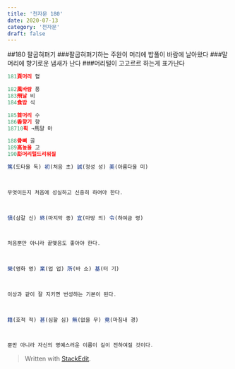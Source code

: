 ```yaml
---
title: '천자문 180'
date: 2020-07-13
category: '천자문'
draft: false
---
```

##180  팔굽혀펴기
###팔굽혀펴기하는 주완이 머리에 밥풀이 바람에 날아왔다
###말머리에 향기로운 냄새가 난다
###머리털이 고고르르 하는게 표가난다
<?xml version="1.0" encoding="UTF-8"?>

```js
181頁머리 혈

182風바람 풍
183飛날 비
184食밥 식

185首머리 수
186香향기 향
18710획 →馬말 마

188骨뼈 골
189高높을 고
190髟머리털드리워질

```
```js
篤(도타울 독) 初(처음 초) 誠(정성 성) 美(아름다울 미)

  

무엇이든지 처음에 성실하고 신중히 하여야 한다.

  

愼(삼갈 신) 終(마지막 종) 宜(마땅 의) 令(하여금 령)

  

처음뿐만 아니라 끝맺음도 좋아야 한다.

  

榮(영화 영) 業(업 업) 所(바 소) 基(터 기)

  

이상과 같이 잘 지키면 번성하는 기본이 된다.

  

籍(호적 적) 甚(심할 심) 無(없을 무) 竟(마침내 경)

  

뿐만 아니라 자신의 명예스러운 이름이 길이 전하여질 것이다.

```
> Written with [StackEdit](https://stackedit.io/).
<!--stackedit_data:
eyJoaXN0b3J5IjpbNDIxNjc4NTVdfQ==
-->